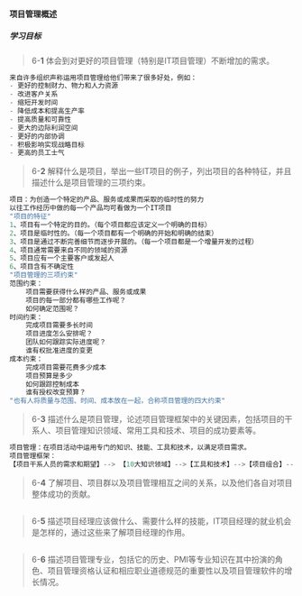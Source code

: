 #### 项目管理概述

##### 学习目标

> 6-<b>1</b> 体会到对更好的项目管理（特别是IT项目管理）不断增加的需求。

```c
来自许多组织声称运用项目管理给他们带来了很多好处，例如：
- 更好的控制财力、物力和人力资源
- 改进客户关系
- 缩短开发时间
- 降低成本和提高生产率
- 提高质量和可靠性
- 更大的边际利润空间
- 更好的内部协调
- 积极影响实现战略目标
- 更高的员工士气
```

> 6-<b>2</b> 解释什么是项目，举出一些IT项目的例子，列出项目的各种特征，并且描述什么是项目管理的三项约束。
```c
项目：为创造一个特定的产品、服务或成果而采取的临时性的努力
以往工作经历中做的每一个产品均可看做为一个IT项目
"项目的特征"
1、项目有一个特定的目的。（每个项目都应该定义一个明确的目标）
2、项目是临时性的。（每一个项目都有一个明确的开始和明确的结束）
3、项目是通过不断完善细节而逐步开展的。（每一个项目都是一个增量开发的过程）
4、项目通常需要来自不同的领域的资源
5、项目应有一个主要客户或发起人
6、项目含有不确定性
"项目管理的三项约束"
范围约束：
    项目需要获得什么样的产品、服务或成果
    项目的每一部分都有哪些工作呢？
    如何确定范围呢？
时间约束：
    完成项目需要多长时间
    项目进度怎么安排呢？
    团队如何跟踪实际进度呢？
    谁有权批准进度的变更
成本约束：
    完成项目需要花费多少成本
    项目预算是多少
    如何跟踪控制成本
    谁有授权改变预算？
"也有人将质量与范围、时间、成本放在一起，合称项目管理的四大约束"

```
> 6-<b>3</b> 描述什么是项目管理，论述项目管理框架中的关键因素，包括项目的干系人、项目管理知识领域、常用工具和技术、项目的成功要素等。
```c
项目管理：在项目活动中运用专门的知识、技能、工具和技术，以满足项目需求。
项目管理框架：
【项目干系人员的需求和期望】--> 【10大知识领域】-->【工具和技术】-->【项目组合】-->【企业成功】
```
> 6-<b>4</b> 了解项目、项目群以及项目管理相互之间的关系，以及他们各自对项目整体成功的贡献。
```

```
> 6-<b>5</b> 描述项目经理应该做什么、需要什么样的技能，IT项目经理的就业机会是怎样的，通过这些来了解项目经理的作用。
```

```
> 6-<b>6</b> 描述项目管理专业，包括它的历史、PMI等专业知识在其中扮演的角色、项目管理资格认证和相应职业道德规范的重要性以及项目管理软件的增长情况。
```

```